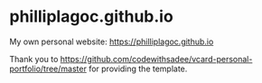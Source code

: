 # philliplagoc.github.io
My own personal website: 
https://philliplagoc.github.io

Thank you to https://github.com/codewithsadee/vcard-personal-portfolio/tree/master for providing the template.
